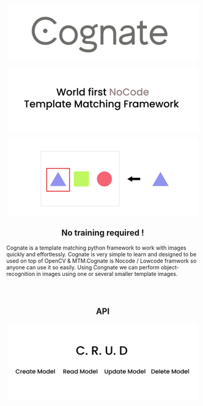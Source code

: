<p align="center">
    <img width=500 src="https://github.com/VinayChaudhari1996/cognate/blob/main/logo.png">
</p>

<p align="center">
    <img width=500 src="https://github.com/VinayChaudhari1996/cognate/blob/main/desc-1.png">
</p>


<p align="center">
    <img width=500 src="https://github.com/VinayChaudhari1996/cognate/blob/main/desc-2.png">
</p>

<h2 align="center">No training required !</h2>

Cognate is a template matching python framework to work with images quickly and effortlessly. Cognate is very simple to learn and designed to be used on top of OpenCV & MTM.Cognate is Nocode / Lowcode framwork so anyone can use it so easily. Using Congnate we can perform object-recognition in images using one or several smaller template images.

<br></br>

<h2 align="center">API</h2>

<p align="center">
    <img width=500 src="https://github.com/VinayChaudhari1996/cognate/blob/main/CRUD.png">
</p>


